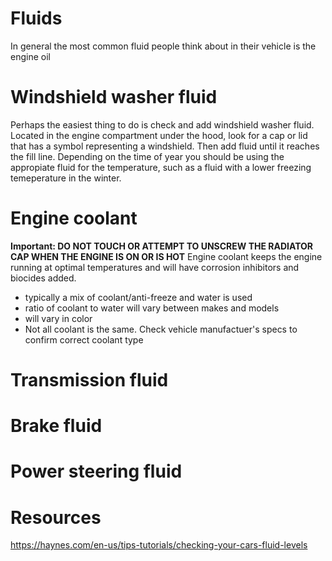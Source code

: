 # Fluids
In general the most common fluid people think about in their vehicle is the engine oil

# Windshield washer fluid
Perhaps the easiest thing to do is check and add windshield washer fluid. Located in the engine compartment under the hood, look for a cap or lid that has a symbol representing a windshield. Then add fluid until it reaches the fill line. Depending on the time of year you should be using the appropiate fluid for the temperature, such as a fluid with a lower freezing temeperature in the winter.

# Engine coolant
**Important: DO NOT TOUCH OR ATTEMPT TO UNSCREW THE RADIATOR CAP WHEN THE ENGINE IS ON OR IS HOT**
Engine coolant keeps the engine running at optimal temperatures and will have corrosion inhibitors and biocides added.
* typically a mix of coolant/anti-freeze and water is used
* ratio of coolant to water will vary between makes and models
* will vary in color
* Not all coolant is the same. Check vehicle manufactuer's specs to confirm correct coolant type

# Transmission fluid

# Brake fluid

# Power steering fluid


# Resources
https://haynes.com/en-us/tips-tutorials/checking-your-cars-fluid-levels

